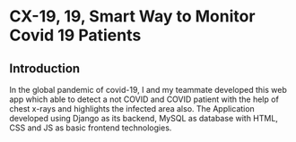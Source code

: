 # CX-19, 19, Smart Way to Monitor Covid 19 Patients

## Introduction
In the global pandemic of covid-19, I and my teammate developed this web app which able to detect a not COVID and COVID patient with the help of chest x-rays and highlights the infected area also. The Application developed using Django as its backend, MySQL as database with HTML, CSS and JS as basic frontend technologies.
